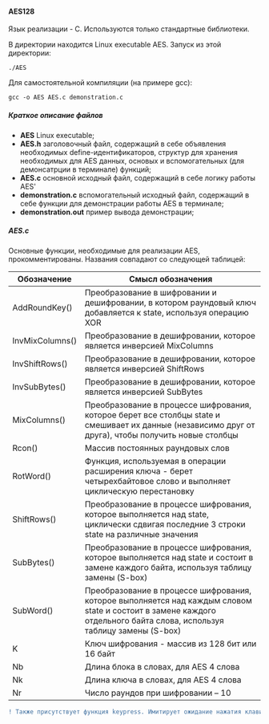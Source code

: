 #### AES128

Язык реализации - C. Используются только стандартные библиотеки.

В директории находится Linux executable AES.
Запуск из этой директории:
```
./AES
```

Для самостоятельной компиляции (на примере gcc):
```
gcc -o AES AES.c demonstration.c
```

##### Краткое описание файлов
- **AES** Linux executable;
- **AES.h** заголовочный файл, содержащий в себе объявления необходимых define-идентификаторов, структур для хранения необходимых для AES данных, основых и вспомогательных (для демонсатрции в терминале) функций;
- **AES.c** основной исходный файл, содержащий в себе логику работы AES'
- **demonstration.c** вспомогательный исходный файл, содержащий в себе функции для демонстрации работы AES в терминале;
- **demonstration.out** пример вывода демонстрации;


##### AES.c
Основные функции, необходимые для реализации AES, прокомментированы.
Названия совпадают со следующей таблицей:

| Обозначение     | Смысл обозначения                                                                                                                                                     |
|-----------------|-----------------------------------------------------------------------------------------------------------------------------------------------------------------------|
| AddRoundKey()   | Преобразование в шифровании и дешифровании, в котором раундовый ключ добавляется к state, используя операцию XOR                                                      |
| InvMixColumns() | Преобразование в дешифровании, которое является инверсией MixColumns                                                                                                  |
| InvShiftRows()  | Преобразование в дешифровании, которое является инверсией ShiftRows                                                                                                   |
| InvSubBytes()   | Преобразование в дешифровании, которое является инверсией SubBytes                                                                                                    |
| MixColumns()    | Преобразование в процессе шифрования, которое берет все столбцы state и смешивает их данные (независимо друг от друга), чтобы получить новые столбцы                  |
| Rcon()          | Массив постоянных раундовых слов                                                                                                                                      |
| RotWord()       | Функция, используемая в операции расширения ключа - берет четырехбайтовое слово и выполняет циклическую перестановку                                                  |
| ShiftRows()     | Преобразование в процессе шифрования, которое выполняется над state, циклически сдвигая последние 3 строки state на различные значения                                |
| SubBytes()      | Преобразование в процессе шифрования, которое выполняется над state и состоит в замене каждого байта, используя таблицу замены (S-box)                                |
| SubWord()       | Преобразование в процессе шифрования, которое выполняется над каждым словом state и состоит в замене каждого отдельного байта слова, используя таблицу замены (S-box) |
| K               | Ключ шифрования - массив из 128 бит или 16 байт                                                                                                                       |
| Nb              | Длина блока в словах, для AES 4 слова                                                                                                                                 |
| Nk              | Длина ключа в словах, для AES 4 слова                                                                                                                                 |
| Nr              | Число раундов при шифровании – 10                                                                                                                                     |

``` diff
! Также присутствует функция keypress. Имитирует ожидание нажатия клавиши для продолжения вывода в терминал в системах Linux. Для windows вызовы этой функции достаточно заменить на getChar();, а само объявление функции закомментировать.
```
